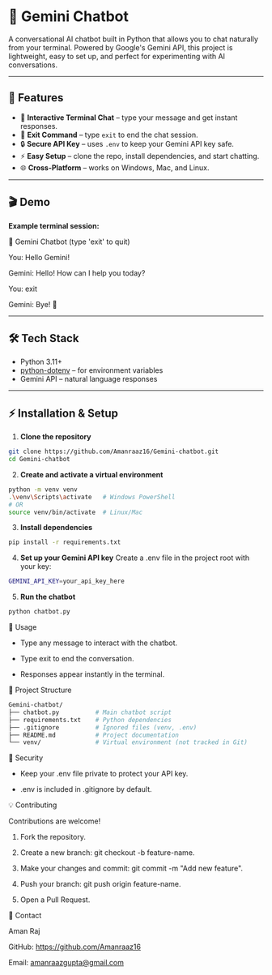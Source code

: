 # 🤖 Gemini Chatbot

A conversational AI chatbot built in Python that allows you to chat naturally from your terminal. Powered by Google's Gemini API, this project is lightweight, easy to set up, and perfect for experimenting with AI conversations.

---

## 🚀 Features

- 💬 **Interactive Terminal Chat** – type your message and get instant responses.
- 🏃 **Exit Command** – type `exit` to end the chat session.
- 🔒 **Secure API Key** – uses `.env` to keep your Gemini API key safe.
- ⚡ **Easy Setup** – clone the repo, install dependencies, and start chatting.
- 🌐 **Cross-Platform** – works on Windows, Mac, and Linux.

---

## 🎬 Demo

**Example terminal session:**


🤖 Gemini Chatbot (type 'exit' to quit)

You: Hello Gemini!

Gemini: Hello! How can I help you today?

You: exit

Gemini: Bye! 👋


---

## 🛠️ Tech Stack

- Python 3.11+
- [python-dotenv](https://pypi.org/project/python-dotenv/) – for environment variables
- Gemini API – natural language responses

---

## ⚡ Installation & Setup

1. **Clone the repository**

```bash
git clone https://github.com/Amanraaz16/Gemini-chatbot.git
cd Gemini-chatbot
```
2. **Create and activate a virtual environment**
```bash
python -m venv venv
.\venv\Scripts\activate   # Windows PowerShell
# OR
source venv/bin/activate  # Linux/Mac
```
3. **Install dependencies**
```bash
pip install -r requirements.txt
```
4. **Set up your Gemini API key**
Create a .env file in the project root with your key:
```bash
GEMINI_API_KEY=your_api_key_here
```
5. **Run the chatbot**
```bash
python chatbot.py
```
📝 Usage

- Type any message to interact with the chatbot.

- Type exit to end the conversation.

- Responses appear instantly in the terminal.

📂 Project Structure
```bash
Gemini-chatbot/
├── chatbot.py          # Main chatbot script
├── requirements.txt    # Python dependencies
├── .gitignore          # Ignored files (venv, .env)
├── README.md           # Project documentation
└── venv/               # Virtual environment (not tracked in Git)
```

🔐 Security

- Keep your .env file private to protect your API key.

- .env is included in .gitignore by default.

💡 Contributing

Contributions are welcome!

1. Fork the repository.

2. Create a new branch: git checkout -b feature-name.

3. Make your changes and commit: git commit -m "Add new feature".

4. Push your branch: git push origin feature-name.

5. Open a Pull Request.

🤝 Contact

Aman Raj

GitHub: https://github.com/Amanraaz16

Email: amanraazgupta@gmail.com



